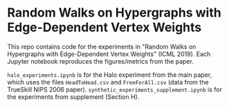 # Random Walks on Hypergraphs with Edge-Dependent Vertex Weights

This repo contains code for the experiments in "Random Walks on Hypergraphs with Edge-Dependent Vertex Weights" (ICML 2019). Each Jupyter notebook reproduces the figures/metrics from the paper.

`halo_experiments.ipynb` is for the Halo experiment from the main paper, which uses the files `HeadToHead.csv` and `FreeForAll.csv` (data from the TrueSkill NIPS 2006 paper). `synthetic_experiments_supplement.ipynb` is for the experiments from supplement (Section H).
